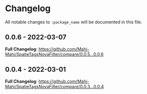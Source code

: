 # Changelog

All notable changes to `:package_name` will be documented in this file.

## 0.0.6 - 2022-03-07

**Full Changelog**: https://github.com/Mahi-Mahi/SpatieTagsNovaFilter/compare/0.0.5...0.0.6

## 0.0.4 - 2022-03-01

**Full Changelog**: https://github.com/Mahi-Mahi/SpatieTagsNovaFilter/compare/0.0.3...0.0.4
